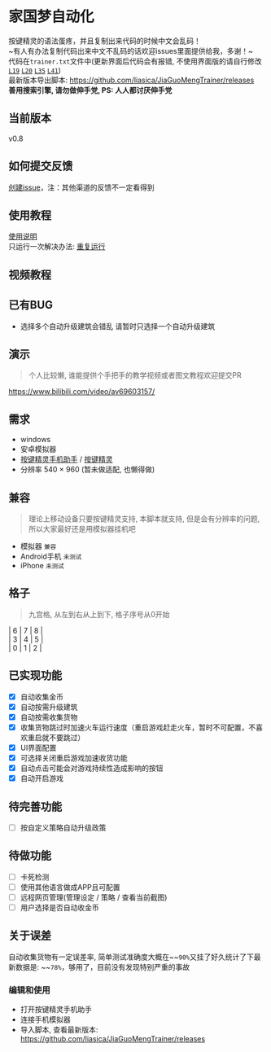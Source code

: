 # 家国梦自动化
按键精灵的语法蛋疼，并且复制出来代码的时候中文会乱码！  
~有人有办法复制代码出来中文不乱码的话欢迎issues里面提供给我，多谢！~  
代码在`trainer.txt`文件中(更新界面后代码会有报错, 不使用界面版的请自行修改 [`L19`](https://github.com/liasica/JiaGuoMengTrainer/blob/master/trainer.txt#L19) [`L20`](https://github.com/liasica/JiaGuoMengTrainer/blob/master/trainer.txt#L20) [`L35`](https://github.com/liasica/JiaGuoMengTrainer/blob/master/trainer.txt#L35) [`L41`](https://github.com/liasica/JiaGuoMengTrainer/blob/master/trainer.txt#L41))  
最新版本导出脚本: https://github.com/liasica/JiaGuoMengTrainer/releases  
**善用搜索引擎, 请勿做伸手党, PS: 人人都讨厌伸手党**

## 当前版本
v0.8

## 如何提交反馈
[创建issue](https://github.com/liasica/JiaGuoMengTrainer/issues/new)，注：其他渠道的反馈不一定看得到


## 使用教程
[使用说明](https://github.com/liasica/JiaGuoMengTrainer/wiki)  
只运行一次解决办法: [重复运行](https://github.com/liasica/JiaGuoMengTrainer/wiki/4.%E8%87%AA%E5%8A%A8%E5%8C%96%E8%AE%BE%E5%AE%9A#%E9%87%8D%E5%A4%8D%E8%BF%90%E8%A1%8C)

## 视频教程

## 已有BUG
- 选择多个自动升级建筑会错乱 请暂时只选择一个自动升级建筑

## 演示
> 个人比较懒, 谁能提供个手把手的教学视频或者图文教程欢迎提交PR  

https://www.bilibili.com/video/av69603157/

## 需求
- windows
- 安卓模拟器
- [按键精灵手机助手](http://www.mobileanjian.com/) / [按键精灵](http://www.mobileanjian.com/)
- 分辨率 540 × 960 (暂未做适配, 也懒得做)

## 兼容
> 理论上移动设备只要按键精灵支持, 本脚本就支持, 但是会有分辨率的问题, 所以大家最好还是用模拟器挂机吧

- 模拟器 `兼容`
- Android手机 `未测试`
- iPhone `未测试`

## 格子

> 九宫格, 从左到右从上到下, 格子序号从0开始

| 6 | 7 | 8 |  
| 3 | 4 | 5 |  
| 0 | 1 | 2 |  

## 已实现功能
- [x] 自动收集金币
- [x] 自动按需升级建筑
- [x] 自动按需收集货物
- [x] 收集货物跳过时加速火车运行速度（重启游戏赶走火车，暂时不可配置，不喜欢重启就不要跳过）
- [x] UI界面配置
- [x] 可选择关闭重启游戏加速收货功能
- [x] 自动点击可能会对游戏持续性造成影响的按钮
- [x] 自动开启游戏

## 待完善功能
- [ ] 按自定义策略自动升级政策

## 待做功能
- [ ] 卡死检测
- [ ] 使用其他语言做成APP且可配置
- [ ] 远程网页管理(管理设定 / 策略 / 查看当前截图)
- [ ] 用户选择是否自动收金币

## 关于误差
自动收集货物有一定误差率, 简单测试准确度大概在~~`90%`又挂了好久统计了下最新数据是: ~~`78%`，够用了，目前没有发现特别严重的事故

### 编辑和使用
- 打开按键精灵手机助手
- 连接手机模拟器
- 导入脚本, 查看最新版本: https://github.com/liasica/JiaGuoMengTrainer/releases
